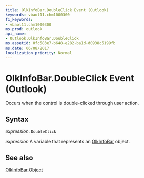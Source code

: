 ```yaml
---
title: OlkInfoBar.DoubleClick Event (Outlook)
keywords: vbaol11.chm1000300
f1_keywords:
- vbaol11.chm1000300
ms.prod: outlook
api_name:
- Outlook.OlkInfoBar.DoubleClick
ms.assetid: 0fc583e7-b648-e282-ba1d-d0938c5199fb
ms.date: 06/08/2017
localization_priority: Normal
---
```



# OlkInfoBar.DoubleClick Event (Outlook)

Occurs when the control is double-clicked through user action.


## Syntax

_expression_. `DoubleClick`

_expression_ A variable that represents an [OlkInfoBar](./Outlook.OlkInfoBar.md) object.


## See also


[OlkInfoBar Object](Outlook.OlkInfoBar.md)


